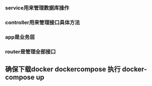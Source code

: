 ### service用来管理数据库操作   
### controller用来管理接口具体方法
### app是业务层   
### router是管理全部接口   
## 确保下载docker   dockercompose   执行 docker-compose up 
